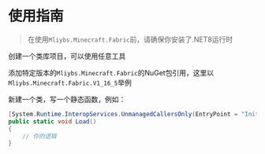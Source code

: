 # 使用指南

> 在使用`Mliybs.Minecraft.Fabric`前，请确保你安装了.NET8运行时

创建一个类库项目，可以使用任意工具

添加特定版本的`Mliybs.Minecraft.Fabric`的NuGet包引用，这里以`Mliybs.Minecraft.Fabric.V1_16_5`举例

新建一个类，写一个静态函数，例如：

```C#
[System.Runtime.InteropServices.UnmanagedCallersOnly(EntryPoint = "Initialize")]
public static void Load()
{
	// 你的逻辑
}
```